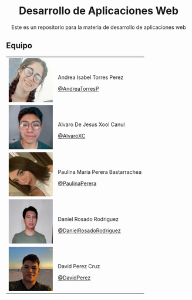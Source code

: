 <h1 align="center">
    Desarrollo de Aplicaciones Web
</h1>
<p align="center">Este es un repositorio para la materia de desarrollo de aplicaciones web</p>

## Equipo 

<table>
    <tbody>
        <tr>
            <td>
                <a href="https://github.com/AndreaTorresP">
                    <img src="img/imagenAndrea.jpeg" width="120px" height="120px">
                </a>
            </td>
            <td>
                <p>Andrea Isabel Torres Perez</p>
                <a href="https://github.com/AndreaTorresP">@AndreaTorresP</a>
            </td>
        </tr>
        <tr>
            <td>
                <a href="https://github.com/AlvaroXC">
                    <img src="img/imagenAlvaro.jpg" width="120px" height="120px">
                </a>
            </td>
            <td>
                <p>Alvaro De Jesus Xool Canul</p>
                <a href="https://github.com/AlvaroXC">@AlvaroXC</a>
            </td>
        </tr>
        <tr>
            <td>
                <a href="https://github.com/PaulinaPerera">
                    <img src="img/imagenPaulina.jpeg" width="120px" height="120px">
                </a>
            </td>
            <td>
                <p>Paulina Maria Perera Bastarrachea</p>
                <a href="https://github.com/PaulinaPerera">@PaulinaPerera</a>
            </td>
        </tr>
        <tr>
            <td>
                <a href="https://github.com/DanielRosadoRodriguez">
                    <img src="img/imagenDaniel.jpeg" width="120px" height="120px">
                </a>
            </td>
            <td>
                <p>Daniel Rosado Rodriguez</p>
                <a href="https://github.com/DanielRosadoRodriguez">@DanielRosadoRodriguez</a>
            </td>
        </tr>
        <tr>
            <td>
                <a href="https://github.com/DavidPerez007">
                    <img src="img/imagenDavid.png" width="120px" height="120px">
                </a>
            </td>
            <td>
                <p>David Perez Cruz </p>
                <a href="https://github.com/DavidPerez007">@DavidPerez</a>
            </td>
        </tr>
    </tbody>

</table>



